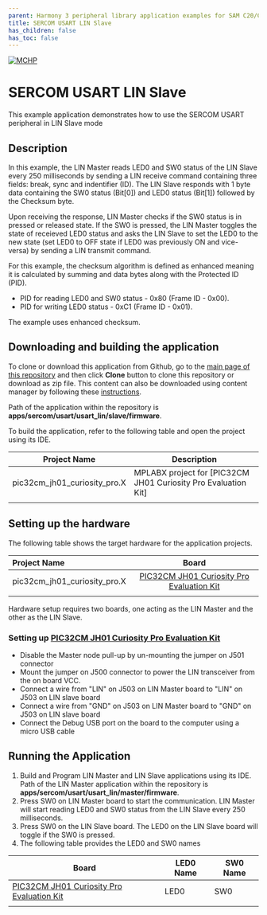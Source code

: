 ```yaml
---
parent: Harmony 3 peripheral library application examples for SAM C20/C21 family
title: SERCOM USART LIN Slave
has_children: false
has_toc: false
---
```


[![MCHP](https://www.microchip.com/ResourcePackages/Microchip/assets/dist/images/logo.png)](https://www.microchip.com)

# SERCOM USART LIN Slave

This example application demonstrates how to use the SERCOM USART peripheral in LIN Slave mode

## Description

In this example, the LIN Master reads LED0 and SW0 status of the LIN Slave every 250 milliseconds by sending a LIN receive command containing three fields: break, sync and indentifier (ID). The LIN Slave responds with 1 byte data containing the SW0 status (Bit[0]) and LED0 status (Bit[1]) followed by the Checksum byte.

Upon receiving the response, LIN Master checks if the SW0 status is in pressed or released state. If the SW0 is pressed, the LIN Master toggles the state of receieved LED0 status and asks the LIN Slave to set the LED0 to the new state (set LED0 to OFF state if LED0 was previously ON and vice-versa) by sending a LIN transmit command.

For this example, the checksum algorithm is defined as enhanced meaning it is calculated by summing and data bytes along with the Protected ID (PID).

- PID for reading LED0 and SW0 status - 0x80 (Frame ID - 0x00).
- PID for writing LED0 status - 0xC1 (Frame ID - 0x01).

The example uses enhanced checksum.

## Downloading and building the application

To clone or download this application from Github, go to the [main page of this repository](https://github.com/Microchip-MPLAB-Harmony/csp_apps_pic32cm_jh00_jh01) and then click **Clone** button to clone this repository or download as zip file.
This content can also be downloaded using content manager by following these [instructions](https://github.com/Microchip-MPLAB-Harmony/contentmanager/wiki).

Path of the application within the repository is **apps/sercom/usart/usart_lin/slave/firmware**.

To build the application, refer to the following table and open the project using its IDE.

| Project Name      | Description                                    |
| ----------------- | ---------------------------------------------- |
| pic32cm_jh01_curiosity_pro.X | MPLABX project for [PIC32CM JH01 Curiosity Pro Evaluation Kit] |
|||

## Setting up the hardware

The following table shows the target hardware for the application projects.

| Project Name| Board|
|:---------|:---------:|
| pic32cm_jh01_curiosity_pro.X  | [PIC32CM JH01 Curiosity Pro Evaluation Kit]()
|||

Hardware setup requires two boards, one acting as the LIN Master and the other as the LIN Slave.

### Setting up [PIC32CM JH01 Curiosity Pro Evaluation Kit]()

- Disable the Master node pull-up by un-mounting the jumper on J501 connector
- Mount the jumper on J500 connector to power the LIN transceiver from the on board VCC.
- Connect a wire from "LIN" on J503 on LIN Master board to "LIN" on J503 on LIN slave board
- Connect a wire from "GND" on J503 on LIN Master board to "GND" on J503 on LIN slave board
- Connect the Debug USB port on the board to the computer using a micro USB cable

## Running the Application

1. Build and Program LIN Master and LIN Slave applications using its IDE. Path of the LIN Master application within the repository is **apps/sercom/usart/usart_lin/master/firmware**.
2. Press SW0 on LIN Master board to start the communication. LIN Master will start reading LED0 and SW0 status from the LIN Slave every 250 milliseconds.
3. Press SW0 on the LIN Slave board. The LED0 on the LIN Slave board will toggle if the SW0 is pressed.
4. The following table provides the LED0 and SW0 names

| Board      | LED0 Name  | SW0 Name |
| ----------------- | ----------- | ----------- |
| [PIC32CM JH01 Curiosity Pro Evaluation Kit]() | LED0 | SW0 |
|||
